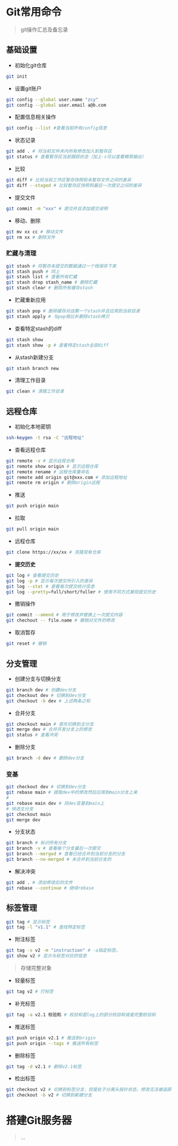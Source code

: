 # Git常用命令
> git操作汇总及备忘录
## 基础设置
- 初始化git仓库
```bash
git init
```
- 设置git账户
```bash
git config --global user.name "zcy"
git config --global user.email a@b.com
```
- 配置信息相关操作
```bash
git config --list #查看当前所有config信息
```
- 状态记录
```bash
git add . # 将当前文件夹内所有修改加入到暂存区
git status # 查看暂存区当前跟踪状态（加上-s可以查看精简输出）
```
- 比较
```bash
git diff # 比较当前工作区暂存快照和未暂存文件之间的差异
git diff --staged # 比较暂存区快照和最后一次提交之间的差异
```
- 提交文件
```bash
git commit -m "xxx" # 提交并且添加提交说明
```
- 移动、删除
```bash
git mv xx cc # 移动文件
git rm xx # 删除文件
```
### 贮藏与清理
```bash
git stash # 将暂存未提交的数据通过一个栈保存下来
git stash push # 同上
git stash list # 查看所有贮藏
git stash drop stash_name # 删除贮藏
git stash clear # 删除所有缓存stash
```
- 贮藏重新应用
```bash
git stash pop # 删除缓存对战第一个stash并且应用到当前目录
git stash apply # 与pop相比补删除stash拷贝
```
- 查看特定stash的diff
```bash
git stash show
git stash show -p # 查看特定stash全部diff
```
- 从stash新建分支
```bash
git stash branch new
```
- 清理工作目录
```bash
git clean # 清理工作目录
```
## 远程仓库
- 初始化本地密钥
```bash
ssh-keygen -t rsa -C "远程地址"
```
- 查看远程仓库
```bash
git remote -v # 显示远程仓库
git remote show origin # 显示远程仓库
git remote rename # 远程仓库重命名
git remote add origin git@xxx.com # 添加远程地址
git remote rm origin # 删除origin远程
```
- 推送
```bash
git push origin main
```
- 拉取
```bash
git pull origin main
```
- 远程仓库
```bash
git clone https://xx/xx # 克隆现有仓库
```
- **提交历史**
```bash
git log # 查看提交历史
git log -p # 显示每次提交所引入的差异
git log --stat # 查看每次提交统计信息
git log --pretty=full/short/fuller # 使用不同方式展现提交历史
```
- 撤销操作
```bash
git commit --amend # 用于修改并替换上一次提交内容
git chechout -- file.name # 撤销对文件的修改
```
- 取消暂存
```bash
git reset # 撤销
```
## 分支管理
- 创建分支与切换分支
```bash
git branch dev # 创建dev分支
git checkout dev # 切换到dev分支
git checkout -b dev # 上述两条之和
```
- 合并分支
```bash
git checkout main # 首先切换到主分支
git merge dev # 合并开发分支上的修改
git status # 查看冲突
```
- 删除分支
```bash
git branch -d dev # 删除dev分支
```
### 变基
```bash
git checkout dev # 切换到dev分支
git rebase main # 提取dev中的修改然后应用到main分支上来
# 
git rebase main dev # 将dev变基到main上
# 快进主分支
git checkout main
git merge dev
```
- 分支状态
```bash
git branch # 标识所有分支
git branch -v # 查看每个分支最后一次提交
git branch --merged # 查看已经合并到当前分支的分支
git branch --no-merged # 未合并到当前分支的
```
- 解决冲突
```bash
git add . # 添加修改后的文件
git rebase --continue # 继续rebase
```
## 标签管理
```bash
git tag # 显示标签
git tag -l "v1.1" # 查找特定标签
```
- 附注标签
```bash
git tag -s v2 -m "instruction" # -a指定标签。
git show v2 # 显示与标签对应的信息
```
>存储完整对象
- 轻量标签
```bash
git tag v2 # 打标签
```
- 补充标签
```bash
git tag -a v2.1 校验和 # 校验和是log上的部分校验和或者完整校验和
```
- 推送标签
```bash
git push origin v2.1 # 推送到origin
git push origin --tags # 推送所有标签
```
- 删除标签
```bash
git tag -d v2.1 # 删除v2.1标签
```
- 检出标签
```bash
git checkout v2 # 切换到标签分支，但是处于分离头指针状态，修改无法被追踪
git checkout -b v2 # 切换到新建分支
```
# 搭建Git服务器
>...